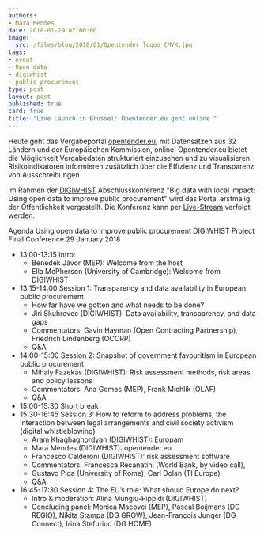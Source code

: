 ```yaml
---
authors: 
- Mara Mendes
date: 2018-01-29 07:00:00
image:
  src: /files/blog/2018/01/Opentender_logos_CMYK.jpg
tags:
- event
- Open data
- digiwhist
- public procurement 
type: post
layout: post
published: true
card: true
title: "Live Launch in Brüssel: Opentender.eu geht online " 
---
```



Heute geht das Vergabeportal [opentender.eu](https://opentender.eu), mit Datensätzen aus 32 Ländern und der Europäischen Kommission, online. Opentender.eu bietet die Möglichkeit Vergabedaten strukturiert einzusehen und zu visualisieren. Risikoindikatoren informieren zusätzlich über die Effizienz und Transparenz von Ausschreibungen. 

Im Rahmen der [DIGIWHIST](https://digiwhist.eu) Abschlusskonferenz "Big data with local impact: Using open data to improve public procurement" wird das Portal erstmalig der Öffentlichkeit vorgestellt. Die Konferenz kann per [Live-Stream](https://www.youtube.com/channel/UCAkFWKJ5L2LLM42o2mOxK3A/live) verfolgt werden. 

Agenda
Using open data to improve public procurement
DIGIWHIST Project Final Conference
29 January 2018
* 13.00-13:15 Intro:
  * Benedek Jávor (MEP): Welcome from the host
  * Ella McPherson (University of Cambridge): Welcome from DIGIWHIST
* 13:15-14:00 Session 1: Transparency and data availability in European public procurement.
  * How far have we gotten and what needs to be done?
  * Jiri Skuhrovec (DIGIWHIST): Data availability, transparency, and data
gaps
  * Commentators: Gavin Hayman (Open Contracting Partnership), Friedrich Lindenberg (OCCRP) 
  * Q&A 
* 14:00-15:00 Session 2: Snapshot of government favouritism in European public
procurement
  * Mihaly Fazekas (DIGIWHIST): Risk assessment methods, risk areas
and policy lessons 
  * Commentators: Ana Gomes (MEP), Frank Michlik (OLAF) 
  * Q&A 
* 15:00-15:30 Short break
* 15:30-16:45 Session 3: How to reform to address problems, the interaction between legal arrangements and civil society activism (digital whistleblowing)
  * Aram Khaghaghordyan (DIGIWHIST): Europam 
  * Mara Mendes (DIGIWHIST): opentender.eu
  * Francesco Calderoni (DIGIWHIST): risk assessment software 
  * Commentators: Francesca Recanatini (World Bank, by video call),
  * Gustavo Piga (University of Rome), Carl Dolan (TI Europe) 
  * Q&A 
* 16:45-17:30 Session 4: The EU’s role: What should Europe do next?
  * Intro & moderation: Alina Mungiu-Pippidi (DIGIWHIST)
  * Concluding panel: Monica Macovei (MEP), Pascal Boijmans (DG REGIO), Nikita Stampa (DG GROW), Jean-François Junger (DG Connect), Irina Stefuriuc (DG HOME)
